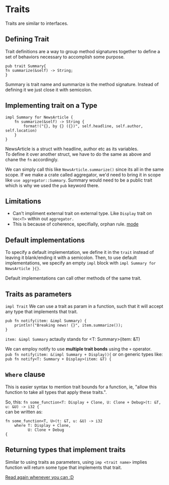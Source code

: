 # Traits

Traits are similar to interfaces.

## Defining Trait

Trait definitions are a way to group method signatures together to define a set of behaviors necessary to accomplish some purpose.

```
pub trait Summary{
fn summarize(&self) -> String;
}
```

Summary is trait name and summarize is the method signature. Instead of defining it we just close it with semicolon.

## Implementing trait on a Type

```
impl Summary for NewsArticle {
    fn summarize(&self) -> String {
        format!("{}, by {} ({})", self.headline, self.author, self.location)
    }
}
```

NewsArticle is a struct with headline, author etc as its variables.  
To define it over another struct, we have to do the same as above and chane the `fn` accordingly.

We can simply call this like `NewsArticle.summarize()` since its all in the same scope. If we make a crate called aggregator, we'd need to bring it in scope like `use aggregator::Summary`. Summary would need to be a public trait which is why we used the `pub` keyword there.

## Limitations

- Can't impliment external trait on external type. Like `Display` trait on `Vec<T>` within out `aggregator.`
- This is because of coherence, specifially, orphan rule. [mode](https://doc.rust-lang.org/book/ch10-02-traits.html#implementing-a-trait-on-a-type)

## Default implementations

To specify a default implementation, we define it in the `trait` instead of leaving it blank/ending it with a semicolon. Then, to use default implementations, we specify an empty `impl` block with `impl Summary for NewsArticle }{}`.

Default implementations can call other methods of the same trait.

## Traits as parameters

`impl Trait`
We can use a trait as param in a function, such that it will accept any type that implements that trait.

```
pub fn notify(item: &impl Summary) {
    println!("Breaking news! {}", item.summarize());
}
```

`item: &impl Summary` actaully stands for <T: Summary>(item: &T)

We can employ notify to use **multiple trait bonds** using the `+` operator.  
`pub fn notify(item: &(impl Summary + Display)){`
or on generic types like:  
`pub fn notify<T: Summary + Display>(item: &T) {`

## `Where` clause

This is easier syntax to mention trait bounds for a function, ie, "allow this function to take all types that apply these traits.".

So, this:
`fn some_function<T: Display + Clone, U: Clone + Debug>(t: &T, u: &U) -> i32 {`  
can be written as:

```
fn some_function<T, U>(t: &T, u: &U) -> i32
    where T: Display + Clone,
          U: Clone + Debug
{
```

## Returning types that implement traits

Similar to using traits as parameters, using `imp <trait name>` implies function will return some type that implements that trait.

[Read again whenever you can :D](https://doc.rust-lang.org/book/ch10-02-traits.html#clearer-trait-bounds-with-where-clauses)

